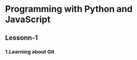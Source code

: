 # Programming with Python and JavaScript
<html>
  <h2>Lessonn-1</h2>
  <h3>1.Learning about Git</h3>
  </html>
